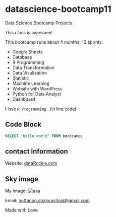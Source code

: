 # datascience-bootcamp11

Data Science Bootcamp Projects

This class is awesome!

This bootcamp runs about 4 months, 10 sprints.

- Google Sheets
- Database
- R Programming
- Data Transformation
- Data Visulization
- Statistic
- Machine Learning
- Website with WordPress
- Python for Data Analyst
- Dashboard

I love `R Programming` . (in line code)

## Code Block
``` sql
SELECT "hello world" FROM bootcamp;
```


## contact Information
Website: [dataRockie.com](dataRockie.com)

## Sky image
My Image: ![aaa](https://t3.ftcdn.net/jpg/01/02/64/28/360_F_102642850_Mca9lTRDH60DQin39YwCF5Jzd15lcdoo.jpg)

Email: nuttanun.chaiprasitpol@gmail.com

Made with Love 
